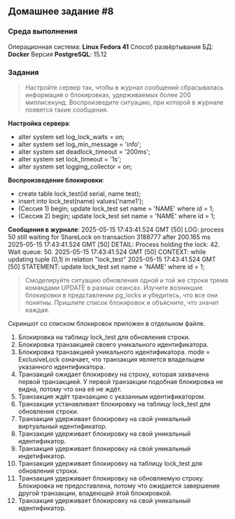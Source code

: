 
## Домашнее задание #8

### Среда выполнения

Операционная система: **Linux Fedora 41**
Способ развёртывания БД: **Docker**
Версия **PostgreSQL**: 15.12

### Задания

> Настройте сервер так, чтобы в журнал сообщений сбрасывалась информация о блокировках, удерживаемых более 200 миллисекунд. Воспроизведите ситуацию, при которой в журнале появятся такие сообщения.

**Настройка сервера**:
- alter system set log_lock_waits = on;
- alter system set log_min_message = 'info';
- alter system set deadlock_timeout = '200ms';
- alter system set lock_timeout = '1s';
- alter system set logging_collector = on;

**Воспроизведение блокировки**:
- create table lock_test(id serial, name test);
- insert into lock_test(name) values('name1');
- (Сессия 1) begin; update lock_test set name = 'NAME' where id = 1;
- (Сессия 2) begin; update lock_test set name = 'NAME' where id = 1;

**Сообщения в журнале**:
2025-05-15 17:43:41.524 GMT [50] LOG:  process 50 still waiting for ShareLock on transaction 3188777 after 200.165 ms
2025-05-15 17:43:41.524 GMT [50] DETAIL:  Process holding the lock: 42. Wait queue: 50.
2025-05-15 17:43:41.524 GMT [50] CONTEXT:  while updating tuple (0,1) in relation "lock_test"
2025-05-15 17:43:41.524 GMT [50] STATEMENT:  update lock_test set name = 'NAME' where id = 1;

> Смоделируйте ситуацию обновления одной и той же строки тремя командами UPDATE в разных сеансах. Изучите возникшие блокировки в представлении pg_locks и убедитесь, что все они понятны. Пришлите список блокировок и объясните, что значит каждая.

Скриншот со списком блокировок приложен в отдельном файле.
1. Блокировка на таблицу lock_test для обновления строки.
2. Блокировка транзакцией своего уникального идентификатора.
3. Блокировка транзакцией уникального идентификатора. mode = ExclusiveLock означает, что транзакция является владельцем указанного идентификатора.
4. Транзакций ожидает блокировку на строку, которая захвачена первой транзакцией. У первой транзакции подобная блокировка не видна, потому что она её не ждёт.
5. Транзакция ждёт транзакцию с указанным идентификатором.
6. Транзакция устанавливает блокировку на таблицу lock_test для обновления строки.
7. Транзакция удерживает блокировку на свой уникальный виртуальный идентификатор.
8. Транзакция удерживает блокировку на свой уникальный идентификатор.
9. Транзакция удерживает блокировку на свой уникальный индетификатор.
10. Транзакция удерживает блокировку на таблицу lock_test для обновления строки.
11. Транзакция удерживает блокировку на обновляемую строку. Блокировка не предоставлена, потому что ожидается завершение другой транзакции, владеющей этой блокировкой.
12. Транзакция удерживает блокировку на свой уникальный идентификатор.

